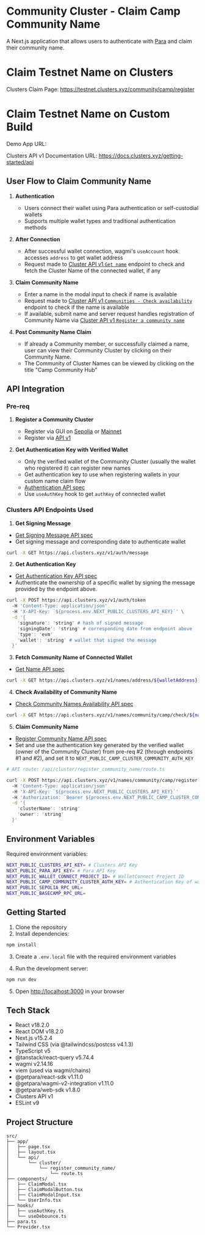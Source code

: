 # Community Cluster - Claim Camp Community Name

A Next.js application that allows users to authenticate with [Para](https://www.getpara.com/) and claim their community name.

# Claim Testnet Name on Clusters

Clusters Claim Page: https://testnet.clusters.xyz/community/camp/register

# Claim Testnet Name on Custom Build

Demo App URL: 

Clusters API v1 Documentation URL: https://docs.clusters.xyz/getting-started/api

## User Flow to Claim Community Name

1. **Authentication**
   - Users connect their wallet using Para authentication or self-custodial wallets
   - Supports multiple wallet types and traditional authentication methods

2. **After Connection**
   - After successful wallet connection, wagmi's `useAccount` hook accesses `address` to get wallet address
   - Request made to [Cluster API v1 `Get name`](https://docs.clusters.xyz/getting-started/api/v1/address-cluster-name#get-name) endpoint to check and fetch the Cluster Name of the connected wallet, if any

3. **Claim Community Name**
   - Enter a name in the modal input to check if name is available
   - Request made to [Cluster API v1 `Communities - Check availability`](https://docs.clusters.xyz/getting-started/api/v1/registration/communities#check-availability) endpoint to check if the name is available
   - If available, submit name and server request handles registration of Community Name via [Cluster API v1 `Register a community name`](https://docs.clusters.xyz/getting-started/api/v1/registration/communities#register-a-community-name)

4. **Post Community Name Claim**
   - If already a Community member, or successfully claimed a name, user can view their Community Cluster by clicking on their Community Name.
   - The Community of Cluster Names can be viewed by clicking on the title "Camp Community Hub"

## API Integration

### Pre-req

1. **Register a Community Cluster**
    - Register via GUI on [Sepolia](https://testnet.clusters.xyz/register) or [Mainnet](https://clusters.xyz/register)
    - Register via [API v1](https://docs.clusters.xyz/getting-started/api/v1/registration)

2. **Get Authentication Key with Verified Wallet**
    - Only the verified wallet of the Community Cluster (usually the wallet who registered it) can register new names
    - Get authentication key to use when registering wallets in your custom name claim flow
    - [Authentication API spec](https://docs.clusters.xyz/getting-started/api/v1/authentication)
    - Use `useAuthKey` hook to get `authKey` of connected wallet

### Clusters API Endpoints Used

1. **Get Signing Message**
- [Get Signing Message API spec](https://docs.clusters.xyz/getting-started/api/v1/authentication)
- Get signing message and corresponding date to authenticate wallet
```bash
curl -X GET https://api.clusters.xyz/v1/auth/message
```

2. **Get Authentication Key**
- [Get Authentication Key API spec](https://docs.clusters.xyz/getting-started/api/v1/authentication)
- Authenticate the ownership of a specific wallet by signing the message provided by the endpoint above.
```bash
curl -X POST https://api.clusters.xyz/v1/auth/token
  -H 'Content-Type: application/json' 
  -H 'X-API-Key: `${process.env.NEXT_PUBLIC_CLUSTERS_API_KEY}`' \
  -d '{
    'signature': 'string' # hash of signed message
    'signingDate': 'string' # corresponding date from endpoint above
    'type': 'evm'
    'wallet': 'string' # wallet that signed the message
  }'
```

3. **Fetch Community Name of Connected Wallet**
- [Get Name API spec](https://docs.clusters.xyz/getting-started/api/v1/address-cluster-name#get-name)
```bash
curl -X GET https://api.clusters.xyz/v1/names/address/${walletAddress}?testnet=true
```

4. **Check Availability of Community Name**
- [Check Community Names Availability API spec](https://docs.clusters.xyz/getting-started/api/v1/registration/communities#check-availability)
```bash
curl -X GET https://api.clusters.xyz/v1/names/community/camp/check/${nameToClaim}?testnet=true
```

5. **Claim Community Name**
- [Register Community Name API spec](https://docs.clusters.xyz/getting-started/api/v1/registration/communities#register-a-community-name)
- Set and use the authentication key generated by the verified wallet (owner of the Community Cluster) from pre-req #2 (through endpoints #1 and #2), and set it to `NEXT_PUBLIC_CAMP_CLUSTER_COMMUNITY_AUTH_KEY`

```bash
# API route: /api/cluster/register_community_name/route.ts

curl -X POST https://api.clusters.xyz/v1/names/community/camp/register?testnet=true
  -H 'Content-Type: application/json' 
  -H 'X-API-Key: `${process.env.NEXT_PUBLIC_CLUSTERS_API_KEY}`'
  -H 'Authorization: `Bearer ${process.env.NEXT_PUBLIC_CAMP_CLUSTER_COMMUNITY_AUTH_KEY}`' \
  -d '{
    'clusterName': 'string'
    'owner': 'string'
  }'
```

## Environment Variables

Required environment variables:
```bash
NEXT_PUBLIC_CLUSTERS_API_KEY= # Clusters API Key
NEXT_PUBLIC_PARA_API_KEY= # Para API Key
NEXT_PUBLIC_WALLET_CONNECT_PROJECT_ID= # WalletConnect Project ID
NEXT_PUBLIC_CAMP_COMMUNITY_CLUSTER_AUTH_KEY= # Authentication Key of wallet that owns the community cluster
NEXT_PUBLIC_SEPOLIA_RPC_URL=
NEXT_PUBLIC_BASECAMP_RPC_URL=
```

## Getting Started

1. Clone the repository
2. Install dependencies:
```bash
npm install
```

3. Create a `.env.local` file with the required environment variables

4. Run the development server:
```bash
npm run dev
```

5. Open [http://localhost:3000](http://localhost:3000) in your browser

## Tech Stack

- React v18.2.0
- React DOM v18.2.0
- Next.js v15.2.4
- Tailwind CSS (via @tailwindcss/postcss v4.1.3)
- TypeScript v5
- @tanstack/react-query v5.74.4
- wagmi v2.14.16
- viem (used via wagmi/chains)
- @getpara/react-sdk v1.11.0
- @getpara/wagmi-v2-integration v1.11.0
- @getpara/web-sdk v1.8.0
- Clusters API v1
- ESLint v9

## Project Structure

```text
src/
├── app/
│   ├── page.tsx
│   ├── layout.tsx
│   └── api/
│       └── cluster/
│           └── register_community_name/
│               └── route.ts
├── components/
│   ├── ClaimModal.tsx
│   ├── ClaimModalButton.tsx
│   ├── ClaimModalInput.tsx
│   └── UserInfo.tsx
├── hooks/
│   ├── useAuthKey.ts
│   └── useDebounce.ts
├── para.ts
└── Provider.tsx
```